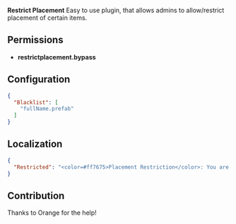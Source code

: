 **Restrict Placement** Easy to use plugin, that allows admins to allow/restrict placement of certain items.

## Permissions
- **restrictplacement.bypass**

## Configuration
```json
{
  "Blacklist": [
    "fullName.prefab"
  ]
}
```

## Localization
```json
{
  "Restricted": "<color=#ff7675>Placement Restriction</color>: You are not allowed to place this item."
}
```

## Contribution
Thanks to Orange for the help!
